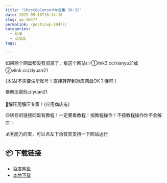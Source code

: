 ```yaml
---
title: "GhostGoCensorMe合集 30-32"
date: 2025-09-16T16:14:16
slug: wp-10477
permalink: /posts/wp-10477/
categories:
  - 动漫
  - 动漫盖
tags:

---
```


如果两个网盘都没有资源了，看这个网站👉①link3.cc/xianyu21或②vlink.cc/ziyuan21

(本站)不需要注册账号！直接转存到对应网盘OK？懂吧！

🟢解压密码:ziyuan21

🔵解压用解压专家！(应用商店有)

🟡转存的链接网盘有教程！一定要看教程！按教程操作！不按教程操作你不会解压！

💰🈶能力的宝，可以点左下角赞赏支持一下网站运行

## 📦 下载链接
- [百度网盘](https://blziyuan21.com/pay-download/10477?key=b1832e02e1&down_id=0)
- [本地下载](https://blziyuan21.com/pay-download/10477?key=b1832e02e1&down_id=1)


